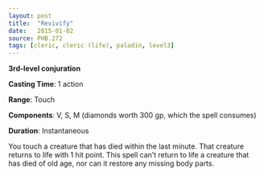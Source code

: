 ```yaml
---
layout: post
title:  "Revivify"
date:   2015-01-02
source: PHB.272
tags: [cleric, cleric (life), paladin, level3]
---
```


**3rd-level conjuration**

**Casting Time**: 1 action

**Range**: Touch

**Components**: V, S, M (diamonds worth 300 gp, which the spell consumes)

**Duration**: Instantaneous

You touch a creature that has died within the last minute. That creature returns to life with 1 hit point. This spell can’t return to life a creature that has died of old age, nor can it restore any missing body parts.
